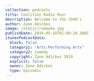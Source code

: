 ```yaml
---
collection: podcasts
title: Coalition Radio Hour
description: Welcome to the 1940's
author: Zane Adickes
image: /static/rudawka.jpg
publishDate: 2019-05-18T01:08:28.300Z
itunesPodcastData:
  block: false
  category1: "Arts:Performing Arts"
  category2: Comedy
  copyright: Zane Adickes 2019
  explicit: false
  owner: Zane Adickes
  type: Episodic
---
```

